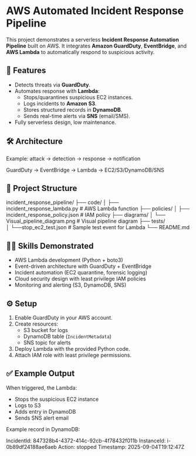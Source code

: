 # AWS Automated Incident Response Pipeline

This project demonstrates a serverless **Incident Response Automation Pipeline** built on AWS.
It integrates **Amazon GuardDuty**, **EventBridge**, and **AWS Lambda** to automatically respond
to suspicious activity.

## 🚀 Features
- Detects threats via **GuardDuty**.
- Automates response with **Lambda**:
  - Stops/quarantines suspicious EC2 instances.
  - Logs incidents to **Amazon S3**.
  - Stores structured records in **DynamoDB**.
  - Sends real-time alerts via **SNS** (email/SMS).
- Fully serverless design, low maintenance.

## 🛠️ Architecture

Example: attack → detection → response → notification

GuardDuty → EventBridge → Lambda → EC2/S3/DynamoDB/SNS

## 📂 Project Structure

incident_response_pipeline/
├── code/
│   ├── incident_response_lambda.py   # AWS Lambda function
├── policies/
│   ├── incident_response_policy.json   # IAM policy
├── diagrams/
│   └── Visual_pipeline_diagram.png     # Visual pipeline diagram
├── tests/                  
│   └──stop_ec2_test.json               # Sample test event for Lambda
└── README.md

## 🧑‍💻 Skills Demonstrated
- AWS Lambda development (Python + boto3)
- Event-driven architecture with GuardDuty + EventBridge
- Incident automation (EC2 quarantine, forensic logging)
- Cloud security design with least privilege IAM policies
- Monitoring and alerting (S3, DynamoDB, SNS)


## ⚙️ Setup
1. Enable GuardDuty in your AWS account.
2. Create resources:
   - S3 bucket for logs
   - DynamoDB table (`IncidentMetadata`)
   - SNS topic for alerts
3. Deploy Lambda with the provided Python code.
4. Attach IAM role with least privilege permissions.

## ✅ Example Output
When triggered, the Lambda:
- Stops the suspicious EC2 instance
- Logs to S3
- Adds entry in DynamoDB
- Sends SNS alert email

Example record in DynamoDB:

IncidentId: 847328b4-4372-414c-92cb-4f78432f011b
InstanceId: i-0b89df24188ae6aeb
Action: stopped
Timestamp: 2025-09-04T19:12:47Z

